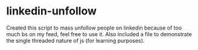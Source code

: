 # linkedin-unfollow
Created this script to mass unfollow people on linkedin because of too much bs on my feed, feel free to use it.
Also included a file to demonstrate the single threaded nature of js (for learning purposes).
